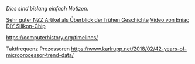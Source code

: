 *Dies sind bislang einfach Notizen.*

[Sehr guter NZZ Artikel als Überblick der frühen Geschichte](https://www.nzz.ch/technologie/hintergrund/computerchips-designed-in-california-wie-eine-handvoll-amerikaner-die-welt-mit-computerchips-in-ein-neues-zeitalter-hievte-ld.1737471)
[Video von Eniac](https://www.youtube.com/watch?v=bGk9W65vXNA)
[DIY Silikon-Chip](https://www.youtube.com/watch?v=IS5ycm7VfXg)

https://computerhistory.org/timelines/

Taktfrequenz Prozessoren
https://www.karlrupp.net/2018/02/42-years-of-microprocessor-trend-data/